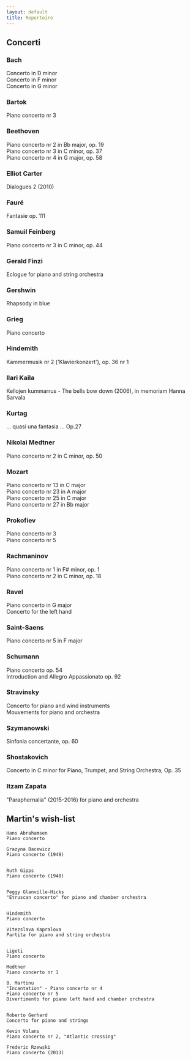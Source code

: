 ```yaml
---
layout: default
title: Repertoire
---
```


<!-- Remember to end line with two spaces to create a line break -->




## Concerti

### Bach  
Concerto in D minor  
Concerto in F minor  
Concerto in G minor  
  
### Bartok  
Piano concerto nr 3
  
### Beethoven  
Piano concerto nr 2 in Bb major, op. 19  
Piano concerto nr 3 in C minor, op. 37  
Piano concerto nr 4 in G major, op. 58  
   
### Elliot Carter
Dialogues 2 (2010)  
  
### Fauré  
Fantasie op. 111  

### Samuil Feinberg  
Piano concerto nr 3 in C minor, op. 44  
  
### Gerald Finzi  
Eclogue for piano and string orchestra
  
### Gershwin  
Rhapsody in blue  
  
### Grieg  
Piano concerto  
  
### Hindemith  
Kammermusik nr 2 ('Klavierkonzert'), op. 36 nr 1  
  
### Ilari Kaila  
Kellojen kummarrus - The bells bow down (2006), in memoriam Hanna Sarvala  
  
### Kurtag  
... quasi una fantasia ... Op.27  
  
### Nikolai Medtner  
Piano concerto nr 2 in C minor, op. 50  
 
### Mozart  
Piano concerto nr 13 in C major  
Piano concerto nr 23 in A major  
Piano concerto nr 25 in C major  
Piano concerto nr 27 in Bb major  
   
### Prokofiev  
Piano concerto nr 3  
Piano concerto nr 5  
  
### Rachmaninov  
Piano concerto nr 1 in F# minor, op. 1  
Piano concerto nr 2 in C minor, op. 18
 
### Ravel  
Piano concerto in G major  
Concerto for the left hand
 
### Saint-Saens  
Piano concerto nr 5 in F major  
 
### Schumann  
Piano concerto op. 54  
Introduction and Allegro Appassionato op. 92  

### Stravinsky  
Concerto for piano and wind instruments  
Mouvements for piano and orchestra  
  
### Szymanowski  
Sinfonia concertante, op. 60  

### Shostakovich   
Concerto in C minor for Piano, Trumpet, and String Orchestra, Op. 35          
    
### Itzam Zapata   
"Paraphernalia" (2015-2016) for piano and orchestra  
    
      
## Martin's wish-list  
          
          
	Hans Abrahamsen  
	Piano concerto  
	  
	Grazyna Bacewicz  
	Piano concerto (1949)  
	  
	  
	Ruth Gipps  
	Piano concerto (1948)  
	  
	  
	Peggy Glanville-Hicks  
	"Etruscan concerto" for piano and chamber orchestra  
	  
          
	Hindemith  
	Piano concerto  
	  
	Vitezslava Kapralova  
	Partita for piano and string orchestra  
          
          
	Ligeti  
	Piano concerto  
      
	Medtner  
	Piano concerto nr 1  
        
	B. Martinu  
	"Incantation" - Piano concerto nr 4  
	Piano concerto nr 5  
	Divertimento for piano left hand and chamber orchestra  
        
       
	Roberto Gerhard  
	Concerto for piano and strings  
      
	Kevin Volans  
	Piano concerto nr 2, "Atlantic crossing"  
        
	Frederic Rzewski  
	Piano concerto (2013)  
